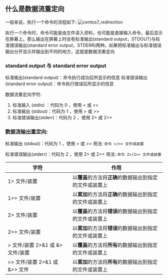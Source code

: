 ## 什么是数据流重定向
一般来说，执行一个命令的流程如下:
![centos7_redirection](https://linux.vbird.org/linux_basic/centos7/0320bash//centos7_redirection.jpg)

执行一个命令时，命令可能是由文件读入资料，也可能是直接输入命令，最后显示在屏幕上。那么输出在屏幕上时会有标准输出(standard output，STDOUT)与标准错误输出(standard error output，STDERR)两种。如果把标准输出与标准错误输出分开显示并输出到不同的地方，这就是数据流重定向

### standard output 与 standard error output
标准输出(standard output)：命令执行成功后所显示的信息
标准错误输出(standard error output)：命令执行错误后所显示的信息

数据流重定向字符:
1. 标准输入 (stdin) ：代码为 0 ，使用 < 或 <<
2. 标准输出 (stdout)：代码为 1 ，使用 > 或 >>
3. 标准错误输出(stderr)：代码为 2 ，使用 2> 或 2>>

### 数据流输出重定向:
标准输出 (stdout)：代码为 1 ，使用 > 或 >>
用法: `命令 >/>> 文件或装置`

标准错误输出(stderr)：代码为 2 ，使用 2> 或 2>>
用法: `命令 2>/2>> 文件或装置`

|字符|作用|
|-|-|
|1> 文件/装置|以**覆盖**的方法将**正确**的数据输出到指定的文件或装置上|
|1>> 文件/装置|以**累加**的方法将**正确**的数据输出到指定的文件或装置上|
|2> 文件/装置|以**覆盖**的方法将**错误**的数据输出到指定的文件或装置上|
|2>> 文件/装置|以**累加**的方法将**错误**的数据输出到指定的文件或装置上
|> 文件/装置 2>&1 或 &> 文件/装置|以**覆盖**的方法将**所有**的数据输出到指定的文件或装置上|
|>> 文件/装置 2>&1 或 &>> 文件|以**累加**的方法将**所有**的数据输出到指定的文件或装置上|
